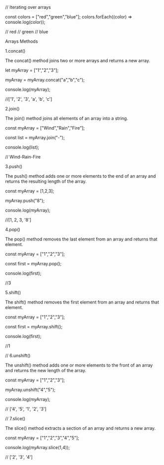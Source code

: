// Iterating over arrays

const colors = ["red","green","blue"];
colors.forEach((color) => console.log(color));

// red
// green
// blue

Arrays Methods

1.concat()

The concat() method joins two or more arrays and returns a new array.

let myArray = ["1","2","3"];

myArray = myArray.concat("a","b","c");

console.log(myArray);

//['1', '2', '3', 'a', 'b', 'c']

2.join()

The join() method joins all elements of an array into a string.

const myArray = ["Wind","Rain","Fire"];

const list = myArray.join("-");

console.log(list);

// Wind-Rain-Fire

3.push()

The push() method adds one or more elements to the end of an array and returns the resulting length of the array.

const myArray = [1,2,3];

myArray.push("8");

console.log(myArray);

//[1, 2, 3, '8']

4.pop()

The pop() method removes the last element from an array and returns that element.

const myArray = ["1","2","3"];

const first = myArray.pop();

console.log(first);

//3

5.shift()

The shift() method removes the first element from an array and returns that element.

const myArray = ["1","2","3"];

const first = myArray.shift();

console.log(first);

//1

// 6.unshift()

The unshift() method adds one or more elements to the front of an array and returns the new length of the array.

const myArray = ["1","2","3"];

myArray.unshift("4","5");

console.log(myArray);

// ['4', '5', '1', '2', '3']

// 7.slice()

The slice() method extracts a section of an array and returns a new array.

const myArray = ["1","2","3","4","5"];

console.log(myArray.slice(1,4));

// ['2', '3', '4']